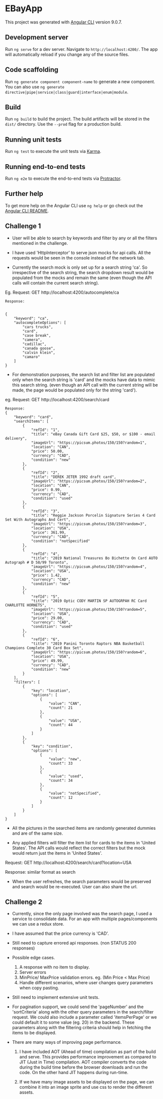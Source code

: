 # EBayApp

This project was generated with [Angular CLI](https://github.com/angular/angular-cli) version 9.0.7.

## Development server

Run `ng serve` for a dev server. Navigate to `http://localhost:4200/`. The app will automatically reload if you change any of the source files.

## Code scaffolding

Run `ng generate component component-name` to generate a new component. You can also use `ng generate directive|pipe|service|class|guard|interface|enum|module`.

## Build

Run `ng build` to build the project. The build artifacts will be stored in the `dist/` directory. Use the `--prod` flag for a production build.

## Running unit tests

Run `ng test` to execute the unit tests via [Karma](https://karma-runner.github.io).

## Running end-to-end tests

Run `ng e2e` to execute the end-to-end tests via [Protractor](http://www.protractortest.org/).

## Further help

To get more help on the Angular CLI use `ng help` or go check out the [Angular CLI README](https://github.com/angular/angular-cli/blob/master/README.md).

## Challenge 1

- User will be able to search by keywords and filter by any or all the filters mentioned in the challenge.

- I have used 'HttpInterceptor' to serve json mocks for api calls. All the requests would be seen in the console instead of the network tab.

- Currently the search mock is only set up for a search string 'ca'. So irrespective of the search string, the search dropdown result would be populated from the mocks and remain the same (even though the API calls will contain the current search string).

Eg. Request: GET http://localhost:4200/autocomplete/ca

    Response:
    
    
    {
        "keyword": "ca",
        "autocompleteOptions": [
            "cars trucks",
            "card",
            "case break",
            "camera",
            "cadillac",
            "canada goose",
            "calvin klein",
            "camaro"
        ]
    }
    

- For demonstration purposes, the search list and filter list are populated only when the search string is 'card' and the mocks have data to mimic this search string. (even though an API call with the current string will be made, the page would be populated only for the string 'card').

eg. Request: GET http://localhost:4200/search/card

    Response: 
    {
        "keyword": "card",
        "searchItems": [
            {
                "refId": "1",
                "title": "eBay Canada Gift Card $25, $50, or $100 - email delivery",
                "imageUrl": "https://picsum.photos/150/150?random=1",
                "location": "CAN",
                "price": 50.00,
                "currency": "CAD",
                "condition": "new"
            },
            {
                "refId": "2",
                "title": "DEREK JETER 1992 draft card",
                "imageUrl": "https://picsum.photos/150/150?random=2",
                "location": "CAN",
                "price": 0.99,
                "currency": "CAD",
                "condition": "used"
            },
            {
                "refId": "3",
                "title": "Reggie Jackson Porcelin Signature Series 4 Card Set With Autographs And Cert",
                "imageUrl": "https://picsum.photos/150/150?random=3",
                "location": "USA",
                "price": 361.99,
                "currency": "CAD",
                "condition": "notSpecified"
            },
            {
                "refId": "4",
                "title": "2019 National Treasures Bo Bichette On Card AUTO Autograph # D 58/99 Toronto",
                "imageUrl": "https://picsum.photos/150/150?random=4",
                "location": "USA",
                "price": 1.42,
                "currency": "CAD",
                "condition": "new"
            },
            {
                "refId": "5",
                "title": "2019 Optic CODY MARTIN SP AUTOGRPAH RC Card CHARLOTTE HORNETS",
                "imageUrl": "https://picsum.photos/150/150?random=5",
                "location": "USA",
                "price": 29.00,
                "currency": "CAD",
                "condition": "used"
            },
            {
                "refId": "6",
                "title": "2019 Panini Toronto Raptors NBA Basketball Champions Complete 30 Card Box Set",
                "imageUrl": "https://picsum.photos/150/150?random=6",
                "location": "USA",
                "price": 49.99,
                "currency": "CAD",
                "condition": "new"
            }
        ],
        "filters": [
            {
                "key": "location",
                "options": [
                    {
                        "value": "CAN",
                        "count": 21
                    },
                    {
                        "value": "USA",
                        "count": 44
                    }
                ]
            },
            {
                "key": "condition",
                "options": [
                    {
                        "value": "new",
                        "count": 33
                    },
                    {
                        "value": "used",
                        "count": 34
                    },
                    {
                        "value": "notSpecified",
                        "count": 12
                    }
                ]
            }
        ]
    }

- All the pictures in the searched items are randomly generated dummies and are of the same size.

- Any applied filters will filter the item list for cards to the items in 'United States'. The API calls would reflect the correct filters but the mock would return just the items in 'United States'.

Request: GET http://localhost:4200/search/card?location=USA

Response: similar format as search

- When the user refreshes, the search parameters would be preserved and search would be re-executed. User can also share the url.

## Challenge 2

- Currently, since the only page involved was the search page, I used a service to consolidate data. For an app with multiple pages/components we can use a redux store.

- I have assumed that the price currency is 'CAD'.

- Still need to capture errored api responses. (non STATUS 200 responses)

- Possible edge cases.
    1. A response with no item to display.
    2. Server errors
    3. MinPrice/ MaxPrice validation errors. eg. (Min Price < Max Price)
    4. Handle different scenarios, where user changes query parameters when copy pasting.

- Still need to implement extensive unit tests.

- For pagination support, we could send the 'pageNumber' and the 'sortCriteria' along with the other query parameters in the search/filter request. We could also include a parameter called 'itemsPerPage' or we could default it to some value (eg. 20) in the backend. These parameters along with the filtering criteria should help in fetching the items to be displayed.

- There are many ways of improving page performance.
  1. I have included AOT (Ahead of time) compilation as part of the build and serve. This provides performance improvement as compared to JIT (Just in Time) compilation. AOT compiler converts the code during the build time before the browser downloads and run the code. On the other hand JIT happens during run-time.

  2. If we have many image assets to be displayed on the page, we can combine it into an image sprite and use css to render the different assets.   
